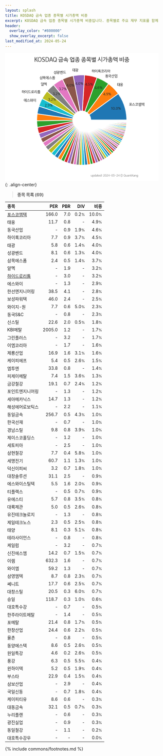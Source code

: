 ```yaml
---
layout: splash
title: KOSDAQ 금속 업종 종목별 시가총액 비중
excerpt: KOSDAQ 금속 업종 종목별 시가총액 비중입니다. 종목별로 주요 재무 지표를 함께 표시합니다.
header:
  overlay_color: "#800000"
  show_overlay_excerpt: false
last_modified_at: 2024-05-24
---
```



![KOSDAQ 금속 업종 종목별 시가총액 비중](/stats/sector/images/kosdaq_업종_금속_종목.png){: .align-center}


> **종목 목록 (69)**<a id="list"></a>

| **종목** | **PER** | **PBR** | **DIV** | **비중** |
| :------- | ------: | ------: | ------: | -------: |
| [포스코엠텍](/009520/) | 166.0 | 7.0 | 0.2<small>%</small> | 10.0<small>%</small> |
| 태웅 | 11.7 | 0.8 | - | 4.9<small>%</small> |
| 동국산업 | - | 0.9 | 1.9<small>%</small> | 4.6<small>%</small> |
| 하이록코리아 | 7.7 | 0.9 | 3.7<small>%</small> | 4.5<small>%</small> |
| 태광 | 5.8 | 0.6 | 1.4<small>%</small> | 4.0<small>%</small> |
| 성광벤드 | 8.1 | 0.6 | 1.3<small>%</small> | 4.0<small>%</small> |
| 삼목에스폼 | 2.4 | 0.5 | 1.4<small>%</small> | 3.7<small>%</small> |
| 알멕 | - | 1.9 | - | 3.2<small>%</small> |
| [하이드로리튬](/101670/) | - | 3.0 | - | 3.2<small>%</small> |
| 에스와이 | - | 1.3 | - | 2.9<small>%</small> |
| 한선엔지니어링 | 38.5 | 4.1 | - | 2.8<small>%</small> |
| 보성파워텍 | 46.0 | 2.4 | - | 2.5<small>%</small> |
| 와이지-원 | 7.7 | 0.6 | 5.0<small>%</small> | 2.3<small>%</small> |
| 동국S&C | - | 0.8 | - | 2.3<small>%</small> |
| 신스틸 | 22.6 | 2.0 | 0.5<small>%</small> | 1.8<small>%</small> |
| KBI메탈 | 2005.0 | 1.2 | - | 1.7<small>%</small> |
| 그린플러스 | - | 3.2 | - | 1.7<small>%</small> |
| 이엠코리아 | - | 1.7 | - | 1.6<small>%</small> |
| 제룡산업 | 16.9 | 1.6 | 3.1<small>%</small> | 1.6<small>%</small> |
| 케이피에프 | 5.4 | 0.5 | 2.6<small>%</small> | 1.5<small>%</small> |
| 엠투엔 | 33.8 | 0.8 | - | 1.4<small>%</small> |
| 피제이메탈 | 7.4 | 1.5 | 3.6<small>%</small> | 1.3<small>%</small> |
| 금강철강 | 19.1 | 0.7 | 2.4<small>%</small> | 1.2<small>%</small> |
| 포인트엔지니어링 | - | 1.3 | - | 1.2<small>%</small> |
| 세아메카닉스 | 14.7 | 1.3 | - | 1.2<small>%</small> |
| 해성에어로보틱스 | - | 2.2 | - | 1.1<small>%</small> |
| 동일금속 | 256.7 | 0.5 | 4.3<small>%</small> | 1.0<small>%</small> |
| 한국선재 | - | 0.7 | - | 1.0<small>%</small> |
| 경남스틸 | 9.8 | 0.8 | 3.9<small>%</small> | 1.0<small>%</small> |
| 제이스코홀딩스 | - | 1.2 | - | 1.0<small>%</small> |
| 세토피아 | - | 2.5 | - | 1.0<small>%</small> |
| 삼현철강 | 7.7 | 0.4 | 5.8<small>%</small> | 1.0<small>%</small> |
| 세명전기 | 60.7 | 1.1 | 1.3<small>%</small> | 1.0<small>%</small> |
| 덕신이피씨 | 3.2 | 0.7 | 1.8<small>%</small> | 1.0<small>%</small> |
| 대창솔루션 | 31.1 | 2.5 | - | 0.9<small>%</small> |
| 에스와이스틸텍 | 5.5 | 1.6 | 2.0<small>%</small> | 0.9<small>%</small> |
| 티플랙스 | - | 0.5 | 0.7<small>%</small> | 0.9<small>%</small> |
| 유에스티 | 5.7 | 0.8 | 3.5<small>%</small> | 0.8<small>%</small> |
| 대륙제관 | 5.0 | 0.5 | 2.6<small>%</small> | 0.8<small>%</small> |
| 유진테크놀로지 | - | 1.3 | - | 0.8<small>%</small> |
| 제일테크노스 | 2.3 | 0.5 | 2.5<small>%</small> | 0.8<small>%</small> |
| 태양 | 8.1 | 0.3 | 5.1<small>%</small> | 0.8<small>%</small> |
| 테라사이언스 | - | 0.8 | - | 0.8<small>%</small> |
| 케일럼 | - | 3.2 | - | 0.7<small>%</small> |
| 신진에스엠 | 14.2 | 0.7 | 1.5<small>%</small> | 0.7<small>%</small> |
| 이렘 | 632.3 | 1.6 | - | 0.7<small>%</small> |
| 와이엠 | 59.2 | 1.3 | - | 0.7<small>%</small> |
| 삼영엠텍 | 8.7 | 0.8 | 2.3<small>%</small> | 0.7<small>%</small> |
| 쎄니트 | 17.7 | 0.6 | 2.5<small>%</small> | 0.7<small>%</small> |
| 대창스틸 | 20.5 | 0.3 | 6.0<small>%</small> | 0.7<small>%</small> |
| 승일 | 118.7 | 0.3 | 1.0<small>%</small> | 0.6<small>%</small> |
| 대호특수강 | - | 0.7 | - | 0.5<small>%</small> |
| 한주라이트메탈 | - | 1.4 | - | 0.5<small>%</small> |
| 포메탈 | 21.4 | 0.8 | 1.7<small>%</small> | 0.5<small>%</small> |
| 한창산업 | 24.4 | 0.6 | 2.2<small>%</small> | 0.5<small>%</small> |
| 율촌 | - | 0.8 | - | 0.5<small>%</small> |
| 동양에스텍 | 8.6 | 0.5 | 2.6<small>%</small> | 0.5<small>%</small> |
| 원일특강 | 4.6 | 0.2 | 2.6<small>%</small> | 0.5<small>%</small> |
| 풍강 | 6.3 | 0.5 | 5.5<small>%</small> | 0.4<small>%</small> |
| 윈하이텍 | 5.2 | 0.5 | 1.9<small>%</small> | 0.4<small>%</small> |
| 부스타 | 22.9 | 0.4 | 1.5<small>%</small> | 0.4<small>%</small> |
| 삼보산업 | - | 2.9 | - | 0.4<small>%</small> |
| 국일신동 | - | 0.7 | 1.8<small>%</small> | 0.4<small>%</small> |
| 케이피티유 | 8.6 | 0.6 | - | 0.3<small>%</small> |
| 대동금속 | 32.1 | 0.5 | 0.7<small>%</small> | 0.3<small>%</small> |
| 누리플랜 | - | 0.6 | - | 0.3<small>%</small> |
| 광진실업 | - | 0.9 | - | 0.3<small>%</small> |
| 동일철강 | - | 1.1 | - | 0.2<small>%</small> |
| 대호특수강우 | - | - | - | 0.0<small>%</small> |

{% include commons/footnotes.md %}